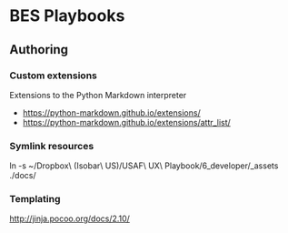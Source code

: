 # BES Playbooks

## Authoring

### Custom extensions

Extensions to the Python Markdown interpreter

- https://python-markdown.github.io/extensions/
- https://python-markdown.github.io/extensions/attr_list/

### Symlink resources

ln -s ~/Dropbox\ \(Isobar\ US\)/USAF\ UX\ Playbook/6_developer/_assets ./docs/

### Templating
http://jinja.pocoo.org/docs/2.10/
